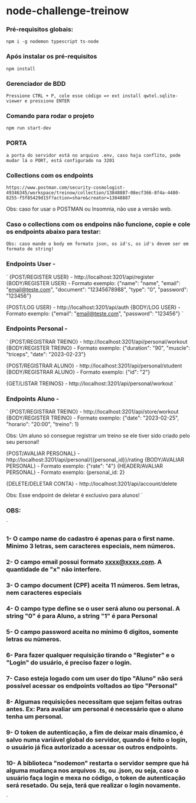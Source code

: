 # node-challenge-treinow

### Pré-requisitos globais:
`npm i -g nodemon typescript ts-node`
### Após instalar os pré-requisitos
`npm install`
### Gerenciador de BDD
`Pressione CTRL + P, cole esse código => ext install qwtel.sqlite-viewer e pressione ENTER`
### Comando para rodar o projeto
`npm run start-dev`
### PORTA
`a porta do servidor está no arquivo .env, caso haja conflito, pode mudar lá o PORT, está configurado na 3201`

### Collections com os endpoints
`https://www.postman.com/security-cosmologist-49346345/workspace/treinow/collection/13848887-08ecf366-8f4a-4480-8255-f5f85429d15f?action=share&creator=13848887`

Obs: caso for usar o POSTMAN ou Insomnia, não use a versão web.

### Caso o collections com os endpoins não funcione, copie e cole os endpoints abaixo para testar:

`Obs: caso mande o body em formato json, os id's, os id's devem ser em formato de string!`
### Endpoints User -
`
{POST/REGISTER USER} - http://localhost:3201/api/register
{BODY/REGISTER USER} - Formato exemplo: {"name": "name", "email": "email@teste.com", "document": "12345678988", "type": "0", "password": "123456"}

{POST/LOG USER} - http://localhost:3201/api/auth
{BODY/LOG USER} - Formato exemplo: {"email": "email@teste.com", "password": "123456"}
`

### Endpoints Personal -
`
{POST/REGISTRAR TREINO} - http://localhost:3201/api/personal/workout
{BODY/REGISTER TREINO} - Formato exemplo: {"duration": "90", "muscle": "triceps", "date": "2023-02-23"}

{POST/REGISTRAR ALUNO} - http://localhost:3201/api/personal/student
{BODY/REGISTRAR ALUNO} - Formato exemplo: {"id": "2"}

{GET/LISTAR TREINOS} - http://localhost:3201/api/personal/workout
`

### Endpoints Aluno -
`
{POST/REGISTRAR TREINO} - http://localhost:3201/api/store/workout
{BODY/REGISTER TREINO} - Formato exemplo: {"date": "2023-02-25", "horario": "20:00", "treino": 1}

Obs: Um aluno só consegue registrar um treino se ele tiver sido criado pelo seu personal!

{POST/AVALIAR PERSONAL} - http://localhost:3201/api/personal/{{personal_id}}/rating
{BODY/AVALIAR PERSONAL} - Formato exemplo: {"rate": "4"}
{HEADER/AVALIAR PERSONAL} - Formato exemplo: {personal_id: 2}

{DELETE/DELETAR CONTA} - http://localhost:3201/api/account/delete

Obs: Esse endpoint de deletar é exclusivo para alunos!
`

### OBS:

`
### 1- O campo name do cadastro é apenas para o first name. Minimo 3 letras, sem caracteres especiais, nem números.


### 2- O campo email possui formato xxxx@xxxx.com. A quantidade de "x" não interfere.


### 3- O campo document (CPF) aceita 11 números. Sem letras, nem caracteres especiais


### 4- O campo type define se o user será aluno ou personal. A string "0" é para Aluno, a string "1" é para Personal


### 5- O campo password aceita no mínimo 6 digitos, somente letras ou números.


### 6- Para fazer qualquer requisição tirando o "Register" e o "Login" do usuário, é preciso fazer o login.


### 7- Caso esteja logado com um user do tipo "Aluno" não será possível acessar os endpoints voltados ao tipo "Personal"


### 8- Algumas requisições necessitam que sejam feitas outras antes. Ex: Para avaliar um personal é necessário que o aluno tenha um personal.


### 9- O token de autenticação, a fim de deixar mais dinamico, é salvo numa variável global do servidor, quando é feito o login, o usuário já fica autorizado a acessar os outros endpoints.


### 10- A biblioteca "nodemon" restarta o servidor sempre que há alguma mudança nos arquivos .ts, ou .json, ou seja, caso o usuário faça login e mexa no código, o token de autenticação será resetado. Ou seja, terá que realizar o login novamente.
`